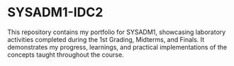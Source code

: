 # SYSADM1-IDC2
This repository contains my portfolio for SYSADM1, showcasing laboratory activities completed during the 1st Grading, Midterms, and Finals. It demonstrates my progress, learnings, and practical implementations of the concepts taught throughout the course.
